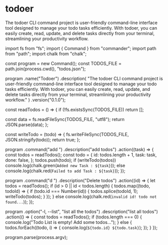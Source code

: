 # todoer
The todoer CLI command project is user-friendly command-line interface tool designed to manage your todo tasks efficiently. With todoer, you can easily create, read, update, and delete tasks directly from your terminal, streamlining your productivity workflow.


import fs from "fs";
import { Command } from "commander";
import path from "path";
import chalk from "chalk";

const program = new Command();
const TODOS_FILE = path.join(process.cwd(), "todos.json");

program
  .name("Todoer")
  .description(
    "The todoer CLI command project is user-friendly command-line interface tool designed to manage your todo tasks efficiently. With todoer, you can easily create, read, update, and delete tasks directly from your terminal, streamlining your productivity workflow."
  )
  .version("0.1.0");

const readTodos = () => {
  if (!fs.existsSync(TODOS_FILE)) return [];

  const data = fs.readFileSync(TODOS_FILE, "utf8");
  return JSON.parse(data);
};

const writeTodo = (todo) => {
  fs.writeFileSync(TODOS_FILE, JSON.stringify(todo));
  return true;
};

program
  .command("add <task>")
  .description("add todos")
  .action((task) => {
    const todos = readTodos();
    const todo = {
      id: todos.length + 1,
      task: task,
      done: false,
    };
    todos.push(todo);
    if (writeTodo(todos)) console.log(chalk.green(`Added new Task : ${task}`));
    else console.log(chalk.red(`Failed to add Task : ${task}`));
  });

program
  .command("d <task>")
  .description("Delete todos")
  .action((id) => {
    let todos = readTodos();
    if (id > 0 || id < todos.length) {
      todos.map((todo, todoId) => {
        if (todo.id === Number(id)) {
          todos.splice(todoId, 1);
          writeTodo(todos);
        }
      });
    } else console.log(chalk.red(`invalid id! todo not found...`));
  });

program
  .option("-l, --list", "list all the todos")
  .description("list all todos")
  .action(() => {
    const todos = readTodos();
    if (todos.length === 0) {
      console.log("Todo List is empty! Add some todos...");
    } else {
      todos.forEach((todo, i) => {
        console.log(`${todo.id} ${todo.task}`);
      });
    }
  });

program.parse(process.argv);
